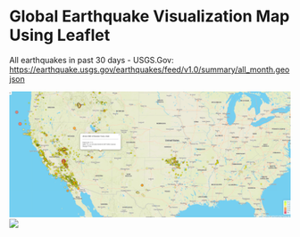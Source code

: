 # Global Earthquake Visualization Map Using Leaflet
All earthquakes in past 30 days - USGS.Gov: https://earthquake.usgs.gov/earthquakes/feed/v1.0/summary/all_month.geojson

![](Leaflet-Step-1/static/images/Earthquake%20Map.png)
![](Leaflet-Step-1/static/images/Earthquake%20Map2.png)
